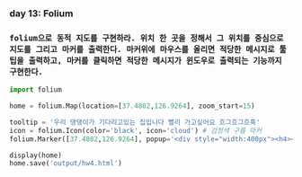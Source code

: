 ### day 13: Folium

### `folium으로 동적 지도를 구현하라. 위치 한 곳을 정해서 그 위치를 중심으로 지도를 그리고 마커를 출력한다. 마커위에 마우스를 올리면 적당한 메시지로 툴팁을 출력하고, 마커를 클릭하면 적당한 메시지가 윈도우로 출력되는 기능까지 구현한다.`

``` python
import folium

home = folium.Map(location=[37.4802,126.9264], zoom_start=15)

tooltip = '우리 댕댕이가 기다리고있는 집입니다 빨리 가고싶어요 흐그흐그흐흑'
icon = folium.Icon(color='black', icon='cloud') # 검정색 구름 마커
folium.Marker([37.4802,126.9264], popup='<div style="width:400px"><h4><b>멍멍멍ㅁ! 관악구 멍멍이!</b></h4></div>', tooltip=tooltip, icon=icon).add_to(home)

display(home)
home.save('output/hw4.html')
```

